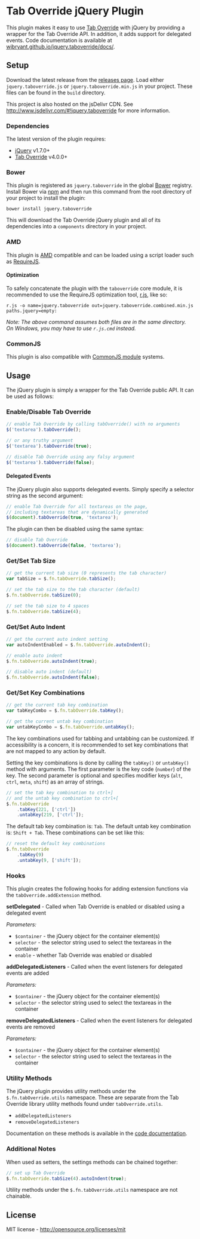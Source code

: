 # Tab Override jQuery Plugin

This plugin makes it easy to use [Tab Override](https://github.com/wjbryant/taboverride)
with jQuery by providing a wrapper for the Tab Override API. In addition, it
adds support for delegated events. Code documentation is available at
[wjbryant.github.io/jquery.taboverride/docs/](http://wjbryant.github.io/jquery.taboverride/docs/_.html "Tab Override jQuery Plugin Code Documentation").

## Setup

Download the latest release from the [releases page](https://github.com/wjbryant/jquery.taboverride/releases).
Load either `jquery.taboverride.js` or `jquery.taboverride.min.js` in your
project. These files can be found in the `build` directory.

This project is also hosted on the jsDelivr CDN. See http://www.jsdelivr.com/#!jquery.taboverride
for more information.

### Dependencies

The latest version of the plugin requires:

* [jQuery](http://jquery.com/) v1.7.0+
* [Tab Override](https://github.com/wjbryant/taboverride) v4.0.0+

### Bower

This plugin is registered as `jquery.taboverride` in the global [Bower](http://twitter.github.com/bower/)
registry. Install Bower via [npm](https://npmjs.org/doc/README.html) and then
run this command from the root directory of your project to install the plugin:

```
bower install jquery.taboverride
```

This will download the Tab Override jQuery plugin and all of its dependencies
into a `components` directory in your project.

### AMD

This plugin is [AMD](https://github.com/amdjs/amdjs-api/wiki/AMD) compatible and
can be loaded using a script loader such as [RequireJS](http://requirejs.org/).

#### Optimization

To safely concatenate the plugin with the `taboverride` core module, it is
recommended to use the RequireJS optimization tool,
[r.js](https://github.com/jrburke/r.js), like so:

```
r.js -o name=jquery.taboverride out=jquery.taboverride.combined.min.js paths.jquery=empty:
```

*Note: The above command assumes both files are in the same directory. On Windows,
you may have to use `r.js.cmd` instead.*

### CommonJS

This plugin is also compatible with [CommonJS module](http://wiki.commonjs.org/wiki/Modules)
systems.

## Usage

The jQuery plugin is simply a wrapper for the Tab Override public API. It can be
used as follows:

### Enable/Disable Tab Override

```javascript
// enable Tab Override by calling tabOverride() with no arguments
$('textarea').tabOverride();

// or any truthy argument
$('textarea').tabOverride(true);
```

```javascript
// disable Tab Override using any falsy argument
$('textarea').tabOverride(false);
```

#### Delegated Events

The jQuery plugin also supports delegated events. Simply specify a selector
string as the second argument:

```javascript
// enable Tab Override for all textareas on the page,
// including textareas that are dynamically generated
$(document).tabOverride(true, 'textarea');
```

The plugin can then be disabled using the same syntax:

```javascript
// disable Tab Override
$(document).tabOverride(false, 'textarea');
```

### Get/Set Tab Size

```javascript
// get the current tab size (0 represents the tab character)
var tabSize = $.fn.tabOverride.tabSize();
```

```javascript
// set the tab size to the tab character (default)
$.fn.tabOverride.tabSize(0);

// set the tab size to 4 spaces
$.fn.tabOverride.tabSize(4);
```

### Get/Set Auto Indent

```javascript
// get the current auto indent setting
var autoIndentEnabled = $.fn.tabOverride.autoIndent();
```

```javascript
// enable auto indent
$.fn.tabOverride.autoIndent(true);

// disable auto indent (default)
$.fn.tabOverride.autoIndent(false);
```

### Get/Set Key Combinations

```javascript
// get the current tab key combination
var tabKeyCombo = $.fn.tabOverride.tabKey();

// get the current untab key combination
var untabKeyCombo = $.fn.tabOverride.untabKey();
```

The key combinations used for tabbing and untabbing can be customized. If
accessibility is a concern, it is recommended to set key combinations that are
not mapped to any action by default.

Setting the key combinations is done by calling the `tabKey()` or `untabKey()`
method with arguments. The first parameter is the key code (`number`) of the
key. The second parameter is optional and specifies modifier keys (`alt`, `ctrl`,
`meta`, `shift`) as an array of strings.

```javascript
// set the tab key combination to ctrl+]
// and the untab key combination to ctrl+[
$.fn.tabOverride
    .tabKey(221, ['ctrl'])
    .untabKey(219, ['ctrl']);
```

The default tab key combination is: `Tab`. The default untab key combination is:
`Shift + Tab`. These combinations can be set like this:

```javascript
// reset the default key combinations
$.fn.tabOverride
    .tabKey(9)
    .untabKey(9, ['shift']);
```

### Hooks

This plugin creates the following hooks for adding extension functions via the
`tabOverride.addExtension` method.

**setDelegated** - Called when Tab Override is enabled or disabled using a delegated event

*Parameters:*
* `$container` - the jQuery object for the container element(s)
* `selector` - the selector string used to select the textareas in the container
* `enable` - whether Tab Override was enabled or disabled

**addDelegatedListeners** - Called when the event listeners for delegated events are added

*Parameters:*
* `$container` - the jQuery object for the container element(s)
* `selector` - the selector string used to select the textareas in the container

**removeDelegatedListeners** - Called when the event listeners for delegated events are removed

*Parameters:*
* `$container` - the jQuery object for the container element(s)
* `selector` - the selector string used to select the textareas in the container

### Utility Methods

The jQuery plugin provides utility methods under the `$.fn.tabOverride.utils`
namespace. These are separate from the Tab Override library utility methods
found under `tabOverride.utils`.

* `addDelegatedListeners`
* `removeDelegatedListeners`

Documentation on these methods is available in the
[code documentation](http://wjbryant.github.io/jquery.taboverride/docs/tabOverride.utils.html).

### Additional Notes

When used as setters, the settings methods can be chained together:

```javascript
// set up Tab Override
$.fn.tabOverride.tabSize(4).autoIndent(true);
```

Utility methods under the `$.fn.tabOverride.utils` namespace are not chainable.

## License

MIT license - http://opensource.org/licenses/mit